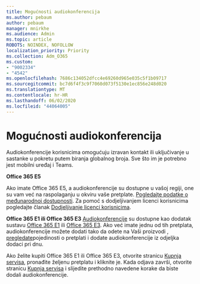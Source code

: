 ```yaml
---
title: Mogućnosti audiokonferencija
ms.author: pebaum
author: pebaum
manager: mnirkhe
ms.audience: Admin
ms.topic: article
ROBOTS: NOINDEX, NOFOLLOW
localization_priority: Priority
ms.collection: Adm_O365
ms.custom:
- "9002334"
- "4542"
ms.openlocfilehash: 7686c134052dfcc4e69260d965e035c5f1b09717
ms.sourcegitcommit: bc7d6f4f3c9f7060d073f5130e1ec856e248d020
ms.translationtype: MT
ms.contentlocale: hr-HR
ms.lasthandoff: 06/02/2020
ms.locfileid: "44064005"
---
```

# <a name="options-for-audio-conferencing"></a>Mogućnosti audiokonferencija

Audiokonferencije korisnicima omogućuju izravan kontakt ili uključivanje u sastanke u pokretu putem biranja globalnog broja.  Sve što im je potrebno jest mobilni uređaj i Teams.

**Office 365 E5**

Ako imate Office 365 E5, a audiokonferencije su dostupne u vašoj regiji, one su vam već na raspolaganju u okviru vaše pretplate.   [Pogledajte podatke o međunarodnoj dostupnosti](https://go.microsoft.com/fwlink/p/?LinkID=839556).  Za pomoć s dodjeljivanjem licenci korisnicima pogledajte članak [Dodjeljivanje licenci korisnicima](https://docs.microsoft.com/microsoft-365/admin/manage/assign-licenses-to-users).

**Office 365 E1 ili Office 365 E3**
[Audiokonferencije](https://products.office.com/microsoft-teams/online-meeting-solutions#customerstoryregion2) su dostupne kao dodatak sustavu [Office 365 E1](https://www.microsoft.com/microsoft-365/business/office-365-enterprise-e1-business-software) ili [Office 365 E3](https://www.microsoft.com/microsoft-365/business/office-365-enterprise-e3-business-software).  Ako već imate jednu od tih pretplata, audiokonferencije možete dodati tako da odete na Vaši proizvodi , [pregledate](https://go.microsoft.com/fwlink/p/?linkid=842054)pojedinosti o pretplati i dodate audiokonferencije iz odjeljka dodaci pri dnu.

Ako želite kupiti Office 365 E1 ili Office 365 E3, otvorite stranicu [Kupnja servisa](https://go.microsoft.com/fwlink/p/?linkid=868433), pronađite željenu pretplatu i kliknite je.  Kada odjava završi, otvorite stranicu [Kupnja servisa](https://go.microsoft.com/fwlink/p/?linkid=868433) i slijedite prethodno navedene korake da biste dodali audiokonferencije.
